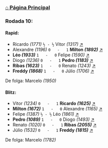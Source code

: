 ### [⌂ Página Principal](https://grupo-de-xadrez.github.io/)

### Rodada 10:

#### Rapid:

* Ricardo *(1771)* `½ - ½` Vitor *(1317)* [↗](https://www.lichess.org/DzW6bbNE) 
* Alexandre *(1196)* `0   -   1` **Milton *(1892)*** [↗](https://www.lichess.org/rFpRNKGI) 
* **Léo *(1933)*** `1   -   0` Felipe *(1590)* [↗](https://www.lichess.org/0hAMPnId) 
* Diogo *(1236)* `0   -   1` **Pedro *(1183)*** [↗](https://www.lichess.org/xh3yb5Ix) 
* **Ribas *(1623)*** `1   -   0` Renato *(1243)* [↗](https://www.lichess.org/CNBZdTeY) 
* **Freddy *(1868)*** `1   -   0` Júlio *(1706)* [↗](https://www.lichess.org/huR1ONU0) 

De folga: Marcelo *(1950)*

#### Blitz:

* Vitor *(1234)* `0   -   1` **Ricardo *(1625)*** [↗](https://www.lichess.org/sMrIcVds) 
* **Milton *(1672)*** `1   -   0` Alexandre *(1165)* [↗](https://www.lichess.org/vZnMORke) 
* Felipe *(1387)* `½ - ½` Léo *(1861)* [↗](https://www.lichess.org/K5Vz3kms) 
* **Pedro *(1089)*** `1   -   0` Diogo *(1493)* [↗](https://www.lichess.org/lwaXzUH9) 
* Renato *(1020)* `0   -   1` **Ribas *(2055)*** [↗](https://www.lichess.org/czwrbtoa) 
* Júlio *(1532)* `0   -   1` **Freddy *(1815)*** [↗](https://www.lichess.org/i8nZDdQV) 

De folga: Marcelo *(1782)*


